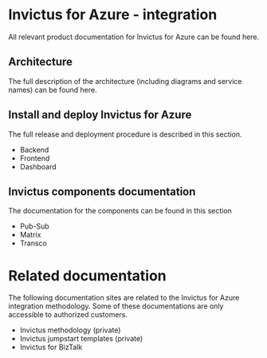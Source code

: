 # Invictus for Azure - integration
All relevant product documentation for Invictus for Azure can be found here.

## Architecture 
The full description of the architecture (including diagrams and service names) can be found here.

## Install and deploy Invictus for Azure
The full release and deployment procedure is described in this section.
- Backend
- Frontend
- Dashboard

## Invictus components documentation
The documentation for the components can be found in this section
- Pub-Sub
- Matrix
- Transco

# Related documentation
The following documentation sites are related to the Invictus for Azure integration methodology.
Some of these documentations are only accessible to authorized customers.
- Invictus methodology (private)
- Invictus jumpstart templates (private)
- Invictus for BizTalk
